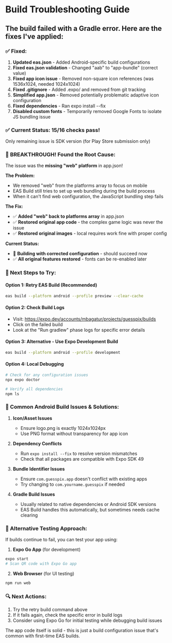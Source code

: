 # Build Troubleshooting Guide

## The build failed with a Gradle error. Here are the fixes I've applied:

### ✅ Fixed:
1. **Updated eas.json** - Added Android-specific build configurations
2. **Fixed eas.json validation** - Changed "aab" to "app-bundle" (correct value)
3. **Fixed app icon issue** - Removed non-square icon references (was 1536x1024, needed 1024x1024)
4. **Fixed .gitignore** - Added .expo/ and removed from git tracking
5. **Simplified app.json** - Removed potentially problematic adaptive icon configuration
6. **Fixed dependencies** - Ran expo install --fix
7. **Disabled custom fonts** - Temporarily removed Google Fonts to isolate JS bundling issue

### ✅ **Current Status: 15/16 checks pass!**
Only remaining issue is SDK version (for Play Store submission only)

### 🎯 **BREAKTHROUGH! Found the Root Cause:**

The issue was the **missing "web" platform** in app.json! 

**The Problem:** 
- We removed "web" from the platforms array to focus on mobile
- EAS Build still tries to set up web bundling during the build process
- When it can't find web configuration, the JavaScript bundling step fails

**The Fix:**
- ✅ **Added "web" back to platforms array** in app.json
- ✅ **Restored original app code** - the complex game logic was never the issue
- ✅ **Restored original images** - local requires work fine with proper config

**Current Status:**
- 🔄 **Building with corrected configuration** - should succeed now
- ✅ **All original features restored** - fonts can be re-enabled later

### 🔧 Next Steps to Try:

#### Option 1: Retry EAS Build (Recommended)
```bash
eas build --platform android --profile preview --clear-cache
```

#### Option 2: Check Build Logs
- Visit: https://expo.dev/accounts/mbagatur/projects/guesspix/builds
- Click on the failed build
- Look at the "Run gradlew" phase logs for specific error details

#### Option 3: Alternative - Use Expo Development Build
```bash
eas build --platform android --profile development
```

#### Option 4: Local Debugging
```bash
# Check for any configuration issues
npx expo doctor

# Verify all dependencies
npm ls
```

### 🐛 Common Android Build Issues & Solutions:

1. **Icon/Asset Issues**
   - Ensure logo.png is exactly 1024x1024px
   - Use PNG format without transparency for app icon

2. **Dependency Conflicts**
   - Run `expo install --fix` to resolve version mismatches
   - Check that all packages are compatible with Expo SDK 49

3. **Bundle Identifier Issues**
   - Ensure `com.guesspix.app` doesn't conflict with existing apps
   - Try changing to `com.yourname.guesspix` if needed

4. **Gradle Build Issues**
   - Usually related to native dependencies or Android SDK versions
   - EAS Build handles this automatically, but sometimes needs cache clearing

### 📱 Alternative Testing Approach:

If builds continue to fail, you can test your app using:

1. **Expo Go App** (for development)
```bash
expo start
# Scan QR code with Expo Go app
```

2. **Web Browser** (for UI testing)
```bash
npm run web
```

### 🔍 Next Actions:
1. Try the retry build command above
2. If it fails again, check the specific error in build logs
3. Consider using Expo Go for initial testing while debugging build issues

The app code itself is solid - this is just a build configuration issue that's common with first-time EAS builds.
